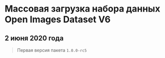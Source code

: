 # Массовая загрузка набора данных Open Images Dataset V6

## 2 июня 2020 года

> Первая версия пакета `1.0.0-rc5`
